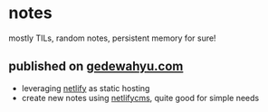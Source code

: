 # notes
mostly TILs, random notes, persistent memory for sure!

## published on [gedewahyu.com](htts://gedewahyu.com)
- leveraging [netlify](https://www.netlify.com/) as static hosting
- create new notes using [netlifycms](https://www.netlifycms.org/), quite good for simple needs
